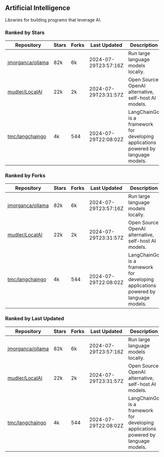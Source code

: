 ## Artificial Intelligence

Libraries for building programs that leverage AI.

### Ranked by Stars

| Repository | Stars | Forks | Last Updated | Description | 
|------------|-------|-------|--------------|-------------|
| [jmorganca/ollama](https://github.com/jmorganca/ollama) | 82k | 6k | 2024-07-29T23:57:16Z |  Run large language models locally. |
| [mudler/LocalAI](https://github.com/mudler/LocalAI) | 22k | 2k | 2024-07-29T23:31:57Z |  Open Source OpenAI alternative, self-host AI models. |
| [tmc/langchaingo](https://github.com/tmc/langchaingo) | 4k | 544 | 2024-07-29T22:08:02Z |  LangChainGo is a framework for developing applications powered by language models. |

### Ranked by Forks

| Repository | Stars | Forks | Last Updated | Description | 
|------------|-------|-------|--------------|-------------|
| [jmorganca/ollama](https://github.com/jmorganca/ollama) | 82k | 6k | 2024-07-29T23:57:16Z |  Run large language models locally. |
| [mudler/LocalAI](https://github.com/mudler/LocalAI) | 22k | 2k | 2024-07-29T23:31:57Z |  Open Source OpenAI alternative, self-host AI models. |
| [tmc/langchaingo](https://github.com/tmc/langchaingo) | 4k | 544 | 2024-07-29T22:08:02Z |  LangChainGo is a framework for developing applications powered by language models. |

### Ranked by Last Updated

| Repository | Stars | Forks | Last Updated | Description | 
|------------|-------|-------|--------------|-------------|
| [jmorganca/ollama](https://github.com/jmorganca/ollama) | 82k | 6k | 2024-07-29T23:57:16Z |  Run large language models locally. |
| [mudler/LocalAI](https://github.com/mudler/LocalAI) | 22k | 2k | 2024-07-29T23:31:57Z |  Open Source OpenAI alternative, self-host AI models. |
| [tmc/langchaingo](https://github.com/tmc/langchaingo) | 4k | 544 | 2024-07-29T22:08:02Z |  LangChainGo is a framework for developing applications powered by language models. |

